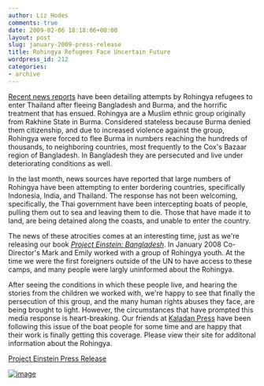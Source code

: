 ```yaml
---
author: Liz Hodes
comments: true
date: 2009-02-06 18:18:06+00:00
layout: post
slug: january-2009-press-release
title: Rohingya Refugees Face Uncertain Future
wordpress_id: 212
categories:
- archive
---
```


[Recent news reports](http://www.nytimes.com/2009/02/04/world/asia/04indo.html?scp=1&sq=rohingya&st=cse) have been detailing attempts by Rohingya refugees to enter Thailand after fleeing Bangladesh and Burma, and the horrific treatment that has ensued. Rohingya are a Muslim ethnic group originally from Rakhine State in Burma. Considered stateless because Burma denied them citizenship, and due to increased violence against the group, Rohingya were forced to flee Burma in numbers reaching the hundreds of thousands, to neighboring countries, most frequently to the Cox's Bazaar region of Bangladesh. In Bangladesh they are persecuted and live under deteriorating conditions as well.

In the last month, news sources have reported that large numbers of Rohingya have been attempting to enter bordering countries, specifically Indonesia, India, and Thailand. The response has not been welcoming, specifically, the Thai government have been intercepting boats of people, pulling them out to sea and leaving them to die. Those that have made it to land, are being detained along the coasts, and unable to enter the country.

The news of these atrocities comes at an interesting time, just as we're releasing our book [_Project Einstein: Bangladesh_](http://www.whatkidscando.org/featurestories/2008/08_project_einstein/index.html). In January 2008 Co-Director's Mark and Emily worked with a group of Rohingya youth. At the time we were the first foreigners outside of the UN to have access to these camps, and many people were largly uninformed about the Rohingya.

After seeing the conditions in which these people live, and hearing the stories from the children we worked with, we're happy to see that finally the persecution of this group, and the many human rights abuses they face, are being brought to light. However, the circumstances that have prompted this media response is heart-breaking. Our friends at [Kaladan Press](http://www.kaladanpress.org) have been following this issue of the boat people for some time and are happy that their work is finally getting this coverage. Please view their site for additonal information about the Rohingya.

[Project Einstein Press Release](https://s3.amazonaws.com/digidem-www/wp-content/uploads/2009/02/project-einstein-press-release.pdf)

[![image](https://s3.amazonaws.com/digidem-www/wp-content/uploads/2009/02/dsc_0047-1-300x198.jpg)](https://s3.amazonaws.com/digidem-www/wp-content/uploads/2009/02/dsc_0047-1.jpg)
